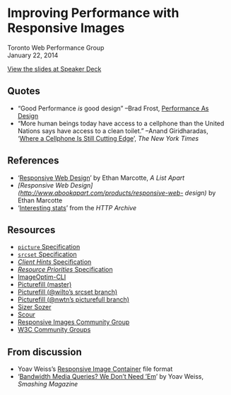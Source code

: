 # Improving Performance with Responsive Images

Toronto Web Performance Group  
January 22, 2014

[View the slides at Speaker Deck](https://speakerdeck.com/newtron/improving-performance-with-responsive-images)

## Quotes

* “Good Performance *is* good design” –Brad Frost, [Performance As Design](http://bradfrostweb.com/blog/post/performance-as-design/)
*  “More human beings today have access to a cellphone than the United Nations says have access to a clean toilet.” –Anand Giridharadas, ‘[Where a Cellphone Is Still Cutting Edge](http://www.nytimes.com/2010/04/11/weekinreview/11giridharadas.html?_r=0)’, *The New York Times*

## References

* ‘[Responsive Web Design](http://alistapart.com/article/responsive-web-design)’ by Ethan Marcotte, *A List Apart*
* *[Responsive Web Design](http://www.abookapart.com/products/responsive-web- design)* by Ethan Marcotte
* ‘[Interesting stats](http://httparchive.org/interesting.php?a=All&l=Jan%2015%202014)’ from the *HTTP Archive*

## Resources

* [`picture` Specification](http://picture.responsiveimages.org/)
* [`srcset` Specification](http://www.w3.org/html/wg/drafts/srcset/w3c-srcset/)
* [*Client Hints* Specification](http://tools.ietf.org/html/draft-grigorik-http-client-hints-01)
* [*Resource Priorities* Specification](http://www.w3.org/TR/resource-priorities/)
* [ImageOptim-CLI](http://jamiemason.github.io/ImageOptim-CLI/)
* [Picturefill (master)](https://github.com/scottjehl/picturefill)
* [Picturefill (@wilto’s srcset branch)](https://github.com/scottjehl/picturefill/tree/srcset)
* [Picturefill (@nwtn’s picturefull branch)](https://github.com/nwtn/picturefill/tree/picturefull)
* [Sizer Sozer](http://sizersoze.org/)
* [Scour](http://www.codedread.com/scour/)
* [Responsive Images Community Group](http://responsiveimages.org/)
* [W3C Community Groups](http://www.w3.org/community/)

## From discussion

* Yoav Weiss’s [Responsive Image Container](https://github.com/yoavweiss/Responsive-Image-Container) file format
* ‘[Bandwidth Media Queries? We Don’t Need ’Em](http://mobile.smashingmagazine.com/2013/01/09/bandwidth-media-queries-we-dont-need-em/)’ by Yoav Weiss, *Smashing Magazine*